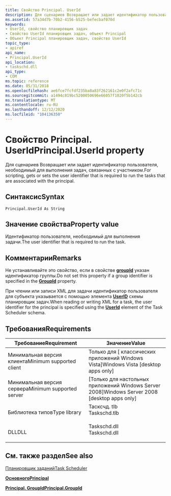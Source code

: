```yaml
---
title: Свойство Principal. UserId
description: Для сценариев Возвращает или задает идентификатор пользователя, необходимый для выполнения задач, связанных с участником.
ms.assetid: 57a34d7b-70b2-4156-b525-befecbaf070d
keywords:
- UserId, свойство планировщик задач
- Свойство UserId планировщик задач, объект Principal
- Объект Principal планировщик задач, свойство UserId
topic_type:
- apiref
api_name:
- Principal.UserId
api_location:
- taskschd.dll
api_type:
- COM
ms.topic: reference
ms.date: 05/31/2018
ms.openlocfilehash: ae6fce7fcfdf235ba8a83f262161c2e0f2afc71c
ms.sourcegitcommit: a1494c819bc5200050696e66057f1020f5b142cb
ms.translationtype: MT
ms.contentlocale: ru-RU
ms.lasthandoff: 12/12/2020
ms.locfileid: "104136350"
---
```

# <a name="principaluserid-property"></a><span data-ttu-id="97c4f-106">Свойство Principal. UserId</span><span class="sxs-lookup"><span data-stu-id="97c4f-106">Principal.UserId property</span></span>

<span data-ttu-id="97c4f-107">Для сценариев Возвращает или задает идентификатор пользователя, необходимый для выполнения задач, связанных с участником.</span><span class="sxs-lookup"><span data-stu-id="97c4f-107">For scripting, gets or sets the user identifier that is required to run the tasks that are associated with the principal.</span></span>

## <a name="syntax"></a><span data-ttu-id="97c4f-108">Синтаксис</span><span class="sxs-lookup"><span data-stu-id="97c4f-108">Syntax</span></span>


```VB
Principal.UserId As String
```



## <a name="property-value"></a><span data-ttu-id="97c4f-109">Значение свойства</span><span class="sxs-lookup"><span data-stu-id="97c4f-109">Property value</span></span>

<span data-ttu-id="97c4f-110">Идентификатор пользователя, необходимый для выполнения задачи.</span><span class="sxs-lookup"><span data-stu-id="97c4f-110">The user identifier that is required to run the task.</span></span>

## <a name="remarks"></a><span data-ttu-id="97c4f-111">Комментарии</span><span class="sxs-lookup"><span data-stu-id="97c4f-111">Remarks</span></span>

<span data-ttu-id="97c4f-112">Не устанавливайте это свойство, если в свойстве [**groupId**](principal-groupid.md) указан идентификатор группы.</span><span class="sxs-lookup"><span data-stu-id="97c4f-112">Do not set this property if a group identifier is specified in the [**GroupId**](principal-groupid.md) property.</span></span>

<span data-ttu-id="97c4f-113">При чтении или записи XML для задачи идентификатор пользователя для субъекта указывается с помощью элемента [**UserID**](taskschedulerschema-userid-principaltype-element.md) схемы планировщик задач.</span><span class="sxs-lookup"><span data-stu-id="97c4f-113">When reading or writing XML for a task, the user identifier for the principal is specified using the [**UserId**](taskschedulerschema-userid-principaltype-element.md) element of the Task Scheduler schema.</span></span>

## <a name="requirements"></a><span data-ttu-id="97c4f-114">Требования</span><span class="sxs-lookup"><span data-stu-id="97c4f-114">Requirements</span></span>



| <span data-ttu-id="97c4f-115">Требование</span><span class="sxs-lookup"><span data-stu-id="97c4f-115">Requirement</span></span> | <span data-ttu-id="97c4f-116">Значение</span><span class="sxs-lookup"><span data-stu-id="97c4f-116">Value</span></span> |
|-------------------------------------|-----------------------------------------------------------------------------------------|
| <span data-ttu-id="97c4f-117">Минимальная версия клиента</span><span class="sxs-lookup"><span data-stu-id="97c4f-117">Minimum supported client</span></span><br/> | <span data-ttu-id="97c4f-118">Только для \[ классических приложений Windows Vista\]</span><span class="sxs-lookup"><span data-stu-id="97c4f-118">Windows Vista \[desktop apps only\]</span></span><br/>                                          |
| <span data-ttu-id="97c4f-119">Минимальная версия сервера</span><span class="sxs-lookup"><span data-stu-id="97c4f-119">Minimum supported server</span></span><br/> | <span data-ttu-id="97c4f-120">\[Только для настольных приложений Windows Server 2008\]</span><span class="sxs-lookup"><span data-stu-id="97c4f-120">Windows Server 2008 \[desktop apps only\]</span></span><br/>                                    |
| <span data-ttu-id="97c4f-121">Библиотека типов</span><span class="sxs-lookup"><span data-stu-id="97c4f-121">Type library</span></span><br/>             | <dl> <span data-ttu-id="97c4f-122"><dt>Тасксчд. tlb</dt></span><span class="sxs-lookup"><span data-stu-id="97c4f-122"><dt>Taskschd.tlb</dt></span></span> </dl> |
| <span data-ttu-id="97c4f-123">DLL</span><span class="sxs-lookup"><span data-stu-id="97c4f-123">DLL</span></span><br/>                      | <dl> <span data-ttu-id="97c4f-124"><dt>Taskschd.dll</dt></span><span class="sxs-lookup"><span data-stu-id="97c4f-124"><dt>Taskschd.dll</dt></span></span> </dl> |



## <a name="see-also"></a><span data-ttu-id="97c4f-125">См. также раздел</span><span class="sxs-lookup"><span data-stu-id="97c4f-125">See also</span></span>

<dl> <dt>

[<span data-ttu-id="97c4f-126">Планировщик заданий</span><span class="sxs-lookup"><span data-stu-id="97c4f-126">Task Scheduler</span></span>](task-scheduler-start-page.md)
</dt> <dt>

[<span data-ttu-id="97c4f-127">**Основного**</span><span class="sxs-lookup"><span data-stu-id="97c4f-127">**Principal**</span></span>](principal.md)
</dt> <dt>

[<span data-ttu-id="97c4f-128">**Principal. GroupId**</span><span class="sxs-lookup"><span data-stu-id="97c4f-128">**Principal.GroupId**</span></span>](principal-groupid.md)
</dt> </dl>

 

 





